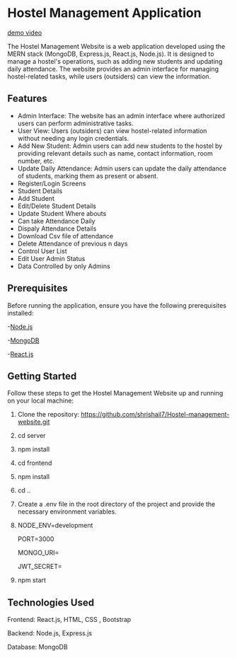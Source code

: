 # Hostel Management Application  

[demo video](https://rb.gy/qhfqm)

The Hostel Management Website is a web application developed using the MERN stack (MongoDB, Express.js, React.js, Node.js). It is designed to manage a hostel's operations, such as adding new students and updating daily attendance. The website provides an admin interface for managing hostel-related tasks, while users (outsiders) can view the information.

## Features

-  Admin Interface: The website has an admin interface where authorized users can perform administrative tasks.
-  User View: Users (outsiders) can view hostel-related information without needing any login credentials.
-  Add New Student: Admin users can add new students to the hostel by providing relevant details such as name, contact information, room           number, etc.
-  Update Daily Attendance: Admin users can update the daily attendance of students, marking them as present or absent.
-  Register/Login Screens
-  Student Details
-  Add Student
-  Edit/Delete Student Details
-  Update Student Where abouts
-  Can take Attendance Daily
-  Dispaly Attendance Details
-  Download Csv file of attendance
-  Delete Attendance of previous n days
-  Control User List
-  Edit User Admin Status
-  Data Controlled by only Admins


## Prerequisites

Before running the application, ensure you have the following prerequisites installed:

-[Node.js](https://nodejs.org/en/download)

-[MongoDB](https://www.mongodb.com/try/download/community)

-[React.js](https://react.dev/)

## Getting Started
Follow these steps to get the Hostel Management Website up and running on your local machine:

1. Clone the repository:  https://github.com/shrishail7/Hostel-management-website.git

2. cd server

3. npm install

4. cd frontend

5. npm install

6. cd ..

7. Create a .env file in the root directory of the project and provide the necessary environment variables.

8. NODE_ENV=development
   
   PORT=3000
   
   MONGO_URI=
   
   JWT_SECRET=

9. npm start

## Technologies Used

Frontend: React.js, HTML, CSS , Bootstrap

Backend: Node.js, Express.js

Database: MongoDB

